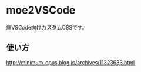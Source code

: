 moe2VSCode
==========
痛VSCode向けカスタムCSSです。

使い方
-----
http://minimum-opus.blog.jp/archives/11323633.html
